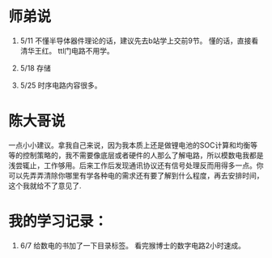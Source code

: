 # 师弟说
1. 5/11
不懂半导体器件理论的话，建议先去b站学上交前9节。
懂的话，直接看清华王红。
ttl门电路不用学。

2. 5/18
存储

3. 5/25
时序电路内容很多。
# 陈大哥说

一点小小建议。拿我自己来说，因为我本质上还是做锂电池的SOC计算和均衡等等的控制策略的，我不需要像底层或者硬件的人那么了解电路，所以模数电我都是浅尝辄止，工作够用。后来工作后发现通讯协议还有信号处理反而用得多一点。你可以先弄弄清除你哪里有学各种电的需求还有要了解到什么程度，再去安排时间，这个我就给不了意见了.
# 我的学习记录：
1. 6/7
给数电的书加了一下目录标签。
看完猴博士的数字电路2小时速成。
